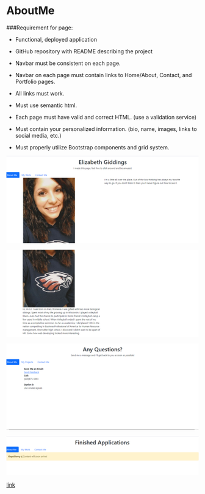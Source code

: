 # AboutMe

###Requirement for page:
* Functional, deployed application

* GitHub repository with README describing the project

* Navbar must be consistent on each page.

* Navbar on each page must contain links to Home/About, Contact, and Portfolio pages.

* All links must work.

* Must use semantic html.

* Each page must have valid and correct HTML. (use a validation service)

* Must contain your personalized information. (bio, name, images, links to social media, etc.)

* Must properly utilize Bootstrap components and grid system.

![project](AboutMe.png)

![project](AboutMe2.png)

![project](ContactMe.png)

![project](portfolio.png)

[link](https://lgiddings03.github.io/Portfolio/)
 


